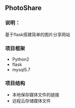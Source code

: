 ## PhotoShare

### 说明：
基于flask搭建简单的图片分享网站

### 项目框架
- Python2
- flask
- mysql5.7

### 项目结构
- 本地保存媒体文件的链接
- 远程云存储媒体文件


